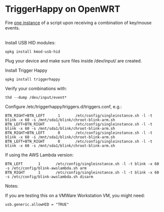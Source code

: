 TriggerHappy on OpenWRT
=======================

Fire [one instance](./singleinstance.sh) of a script upon receiving a combination of key/mouse events.

\
Install USB HID modules:

    opkg install kmod-usb-hid

Plug your device and make sure files inside /dev/input/ are created.

Install Trigger Happy

    opkg install triggerhappy

Verify your combinations with:

    thd --dump /dev/input/event*

Configure /etc/triggerhappy/triggers.d/triggers.conf, e.g.:

    BTN_RIGHT+BTN_LEFT      1       /etc/config/singleinstance.sh -l -t blink -x 60 -s /mnt/sda1/blink/chroot-blink-arm.sh
    BTN_LEFT+BTN_RIGHT      1       /etc/config/singleinstance.sh -l -t blink -x 60 -s /mnt/sda1/blink/chroot-blink-arm.sh
    BTN_RIGHT+BTN_LEFT      0       /etc/config/singleinstance.sh -l -t blink -x 60 -s /mnt/sda1/blink/chroot-blink-arm.sh
    BTN_LEFT+BTN_RIGHT      0       /etc/config/singleinstance.sh -l -t blink -x 60 -s /mnt/sda1/blink/chroot-blink-arm.sh


If using the AWS Lambda version:

    BTN_LEFT       1       /etc/config/singleinstance.sh -l -t blink -x 60 -s /etc/config/blink-awslambda.sh arm
    BTN_RIGHT      1       /etc/config/singleinstance.sh -l -t blink -x 60 -s /etc/config/blink-awslambda.sh disarm


Notes:

If you are testing this on a VMWare Workstation VM, you might need:

    usb.generic.allowHID = "TRUE"
